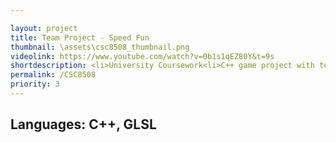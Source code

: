 ```yaml
---

layout: project
title: Team Project - Speed Fun
thumbnail: \assets\csc8508_thumbnail.png
videolink: https://www.youtube.com/watch?v=0b1s1qEZ80Y&t=9s
shortdescription: <li>University Coursework<li>C++ game project with team<li>8 week development
permalink: /CSC8508
priority: 3
---
```

<h2>Languages: C++, GLSL</h2>
